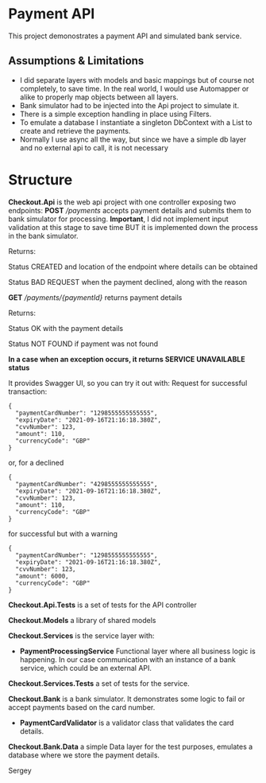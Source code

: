 # Payment API

This project demonostrates a payment API and simulated bank service.

## Assumptions & Limitations


 - I did separate layers with models and basic mappings but of course not completely, to save time. In the real world, I would use Automapper or alike to properly map objects between all layers.
 - Bank simulator had to be injected into the Api project to simulate it.
 - There is a simple exception handling in place using Filters.
 - To emulate a database I instantiate a singleton DbContext with a List to create and retrieve the payments. 
 - Normally I use async all the way, but since we have a simple db layer and no external api to call, it is not necessary

# Structure

**Checkout.Api** is the web api project with one controller exposing two endpoints:
**POST** */payments*  accepts payment details and submits them to bank simulator for processing. **Important**, I did not implement input validation at this stage to save time BUT it is implemented down the process in the bank simulator.

Returns:

Status CREATED and location of the endpoint where details can be obtained

Status BAD REQUEST when the payment declined, along with the reason

**GET** */payments/{paymentId}* returns payment details

Returns:

Status OK with the payment details

Status NOT FOUND if payment was not found

**In a case when an exception occurs, it returns SERVICE UNAVAILABLE status**

It provides Swagger UI, so you can try it out with:
Request for successful transaction:

    {
      "paymentCardNumber": "1298555555555555",
      "expiryDate": "2021-09-16T21:16:18.380Z",
      "cvvNumber": 123,
      "amount": 110,
      "currencyCode": "GBP"
    }

or, for a declined

    {
      "paymentCardNumber": "4298555555555555",
      "expiryDate": "2021-09-16T21:16:18.380Z",
      "cvvNumber": 123,
      "amount": 110,
      "currencyCode": "GBP"
    }

for successful but with a warning

    {
      "paymentCardNumber": "1298555555555555",
      "expiryDate": "2021-09-16T21:16:18.380Z",
      "cvvNumber": 123,
      "amount": 6000,
      "currencyCode": "GBP"
    }

**Checkout.Api.Tests** is a set of tests for the API controller

**Checkout.Models** a library of shared models

**Checkout.Services** is the service layer with:

 - **PaymentProcessingService** Functional layer where all business logic is happening. In our case communication with an instance of a bank service, which could be an external API.

**Checkout.Services.Tests** a set of tests for the service. 

**Checkout.Bank** is a bank simulator. It demonstrates some logic to fail or accept payments based on the card number. 

 - **PaymentCardValidator** is a validator class that validates the card details.

**Checkout.Bank.Data** a simple Data layer for the test purposes, emulates a database where we store the payment details. 

Sergey